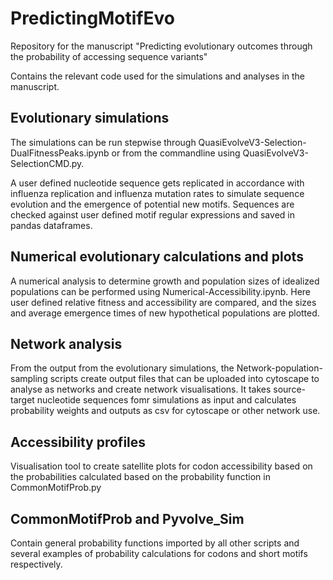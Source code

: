 # PredictingMotifEvo
Repository for the manuscript "Predicting evolutionary outcomes through the probability of accessing sequence variants"

Contains the relevant code used for the simulations and analyses in the manuscript.

## Evolutionary simulations
The simulations can be run stepwise through QuasiEvolveV3-Selection-DualFitnessPeaks.ipynb or from the commandline using QuasiEvolveV3-SelectionCMD.py.

A user defined nucleotide sequence gets replicated in accordance with influenza replication and influenza mutation rates to simulate sequence evolution and the emergence of potential new motifs. Sequences are checked against user defined motif regular expressions and saved in pandas dataframes.

## Numerical evolutionary calculations and plots
A numerical analysis to determine growth and population sizes of idealized populations can be performed using Numerical-Accessibility.ipynb. Here user defined relative fitness and accessibility are compared, and the sizes and average emergence times of new hypothetical populations are plotted.

## Network analysis
From the output from the evolutionary simulations, the Network-population-sampling scripts create output files that can be uploaded into cytoscape to analyse as networks and create network visualisations. It takes source-target nucleotide sequences fomr simulations as input and calculates probability weights and outputs as csv for cytoscape or other network use.

## Accessibility profiles
Visualisation tool to create satellite plots for codon accessibility based on the probabilities calculated based on the probability function in CommonMotifProb.py

## CommonMotifProb and Pyvolve_Sim
Contain general probability functions imported by all other scripts and several examples of probability calculations for codons and short motifs respectively.
